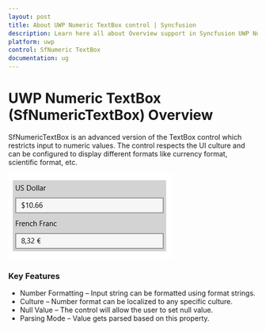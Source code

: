 ```yaml
---
layout: post
title: About UWP Numeric TextBox control | Syncfusion
description: Learn here all about Overview support in Syncfusion UWP Numeric TextBox (SfNumericTextBox) control and more.
platform: uwp
control: SfNumeric TextBox
documentation: ug
---
```


# UWP Numeric TextBox (SfNumericTextBox) Overview

SfNumericTextBox is an advanced version of the TextBox control which restricts input to numeric values. The control respects the UI culture and can be configured to display different formats like currency format, scientific format, etc.



![NumericTextBox Example view](Overview_images/Overview_img1.png)



### Key Features

* Number Formatting – Input string can be formatted using format strings. 
* Culture – Number format can be localized to any specific culture.
* Null Value – The control will allow the user to set null value.
* Parsing Mode – Value gets parsed based on this property.
